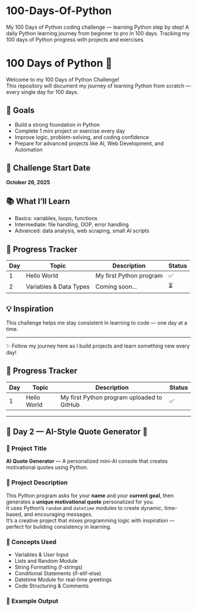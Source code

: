 # 100-Days-Of-Python
My 100 Days of Python coding challenge — learning Python step by step!  A daily Python learning journey from beginner to pro in 100 days.  Tracking my 100 days of Python progress with projects and exercises.
# 100 Days of Python 🐍

Welcome to my 100 Days of Python Challenge!  
This repository will document my journey of learning Python from scratch — every single day for 100 days.  

## 🚀 Goals
- Build a strong foundation in Python
- Complete 1 mini project or exercise every day
- Improve logic, problem-solving, and coding confidence
- Prepare for advanced projects like AI, Web Development, and Automation

## 📅 Challenge Start Date
**October 26, 2025**

## 📚 What I’ll Learn
- Basics: variables, loops, functions
- Intermediate: file handling, OOP, error handling
- Advanced: data analysis, web scraping, small AI scripts

## 🧩 Progress Tracker
| Day | Topic | Description | Status |
|-----|--------|--------------|--------|
| 1 | Hello World | My first Python program | ✅ |
| 2 | Variables & Data Types | Coming soon... | ⏳ |

## 💡 Inspiration
This challenge helps me stay consistent in learning to code — one day at a time.

---

✨ Follow my journey here as I build projects and learn something new every day!

## 🧩 Progress Tracker
| Day | Topic | Description | Status |
|-----|--------|--------------|--------|
| 1 | Hello World | My first Python program uploaded to GitHub | ✅ |

---

## 🧠 Day 2 — AI-Style Quote Generator 🧠

### 🔹 Project Title
**AI Quote Generator** — A personalized mini-AI console that creates motivational quotes using Python.

### 🔹 Project Description
This Python program asks for your **name** and your **current goal**, then generates a **unique motivational quote** personalized for you.  
It uses Python’s `random` and `datetime` modules to create dynamic, time-based, and encouraging messages.  
It’s a creative project that mixes programming logic with inspiration — perfect for building consistency in learning.

### 🔹 Concepts Used
- Variables & User Input  
- Lists and Random Module  
- String Formatting (f-strings)  
- Conditional Statements (if-elif-else)  
- Datetime Module for real-time greetings  
- Code Structuring & Comments

### 🔹 Example Output
